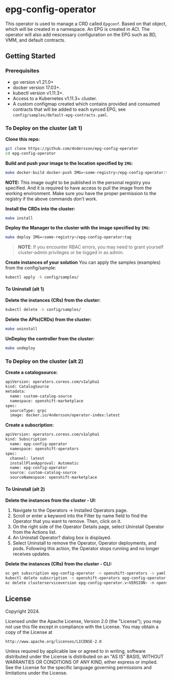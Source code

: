# epg-config-operator
This operator is used to manage a CRD called `Epgconf`. Based on that object, which will be created in a namespace. An EPG is created in ACI. The operator will also add nescessary configuration on the EPG such as BD, VMM, and default contracts.

## Getting Started

### Prerequisites
- go version v1.21.0+
- docker version 17.03+.
- kubectl version v1.11.3+.
- Access to a Kubernetes v1.11.3+ cluster.
- A custom configmap created which contains provided and consumed contracts that will be added to each synced EPG, see `config/samples/default-epg-contracts.yaml`.

### To Deploy on the cluster (alt 1)
**Clone this repo:**
```sh
git clone https://github.com/4ndersson/epg-config-operator
cd epg-config-operator
```

**Build and push your image to the location specified by `IMG`:**

```sh
make docker-build docker-push IMG=<some-registry>/epg-config-operator:tag
```

**NOTE:** This image ought to be published in the personal registry you specified.
And it is required to have access to pull the image from the working environment.
Make sure you have the proper permission to the registry if the above commands don’t work.

**Install the CRDs into the cluster:**

```sh
make install
```

**Deploy the Manager to the cluster with the image specified by `IMG`:**

```sh
make deploy IMG=<some-registry>/epg-config-operator:tag
```

> **NOTE**: If you encounter RBAC errors, you may need to grant yourself cluster-admin
privileges or be logged in as admin.

**Create instances of your solution**
You can apply the samples (examples) from the config/sample:

```sh
kubectl apply -k config/samples/
```

#### To Uninstall (alt 1)
**Delete the instances (CRs) from the cluster:**

```sh
kubectl delete -k config/samples/
```

**Delete the APIs(CRDs) from the cluster:**

```sh
make uninstall
```

**UnDeploy the controller from the cluster:**

```sh
make undeploy
```

### To Deploy on the cluster (alt 2)
**Create a catalogsource:**
```sh
apiVersion: operators.coreos.com/v1alpha1
kind: CatalogSource
metadata:
  name: custom-catalog-source
  namespace: openshift-marketplace 
spec:
  sourceType: grpc
  image: docker.io/4ndersson/operator-index:latest
```

**Create a subscription:**
```sh
apiVersion: operators.coreos.com/v1alpha1
kind: Subscription
  name: epg-config-operator
  namespace: openshift-operators
spec:
  channel: latest
  installPlanApproval: Automatic
  name: epg-config-operator
  source: custom-catalog-source
  sourceNamespace: openshift-marketplace
```

#### To Uninstall (alt 2)
**Delete the instances from the cluster - UI:**

1. Navigate to the Operators → Installed Operators page.
2. Scroll or enter a keyword into the Filter by name field to find the Operator that you want to remove. Then, click on it.
3. On the right side of the Operator Details page, select Uninstall Operator from the Actions list.
4. An Uninstall Operator? dialog box is displayed.
5. Select Uninstall to remove the Operator, Operator deployments, and pods. Following this action, the Operator stops running and no longer receives updates.

**Delete the instances (CRs) from the cluster - CLI:**

```sh
oc get subscription epg-config-operator -n openshift-operators -o yaml | grep currentCSV
kubectl delete subscription -n openshift-operators epg-config-operator
oc delete clusterserviceversion epg-config-operator.v<VERSION> -n openshift-operators
```

## License

Copyright 2024.

Licensed under the Apache License, Version 2.0 (the "License");
you may not use this file except in compliance with the License.
You may obtain a copy of the License at

    http://www.apache.org/licenses/LICENSE-2.0

Unless required by applicable law or agreed to in writing, software
distributed under the License is distributed on an "AS IS" BASIS,
WITHOUT WARRANTIES OR CONDITIONS OF ANY KIND, either express or implied.
See the License for the specific language governing permissions and
limitations under the License.
